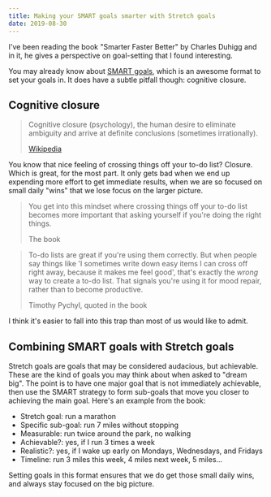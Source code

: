 ```yaml
---
title: Making your SMART goals smarter with Stretch goals
date: 2019-08-30
---
```


I've been reading the book "Smarter Faster Better" by Charles Duhigg and in it, he gives a perspective on goal-setting that I found interesting.

You may already know about [SMART goals](https://www.mindtools.com/pages/article/smart-goals.htm), which is an awesome format to set your goals in. It does have a subtle pitfall though: cognitive closure.

## Cognitive closure

> Cognitive closure (psychology), the human desire to eliminate ambiguity and arrive at definite conclusions (sometimes irrationally). <footer>[Wikipedia](https://en.wikipedia.org/wiki/Cognitive_closure)</sfooter>

You know that nice feeling of crossing things off your to-do list? Closure. Which is great, for the most part. It only gets bad when we end up expending more effort to get immediate results, when we are so focused on small daily "wins" that we lose focus on the larger picture.

> You get into this mindset where crossing things off your to-do list becomes more important that asking yourself if you're doing the right things. <footer>The book</footer>

<span></span>

> To-do lists are great if you're using them correctly. But when people say things like 'I sometimes write down easy items I can cross off right away, because it makes me feel good', that's exactly the _wrong_ way to create a to-do list. That signals you're using it for mood repair, rather than to become productive. <footer> Timothy Pychyl, quoted in the book </footer>

I think it's easier to fall into this trap than most of us would like to admit.

## Combining SMART goals with Stretch goals

Stretch goals are goals that may be considered audacious, but achievable. These are the kind of goals you may think about when asked to "dream big". The point is to have one major goal that is not immediately achievable, then use the SMART strategy to form sub-goals that move you closer to achieving the main goal. Here's an example from the book:

- Stretch goal: run a marathon
- Specific sub-goal: run 7 miles without stopping
- Measurable: run twice around the park, no walking
- Achievable?: yes, if I run 3 times a week
- Realistic?: yes, if I wake up early on Mondays, Wednesdays, and Fridays
- Timeline: run 3 miles this week, 4 miles next week, 5 miles…

Setting goals in this format ensures that we do get those small daily wins, and always stay focused on the big picture.
